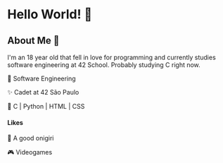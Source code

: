 
# Hello World! 👾

## About Me 💫
I'm an 18 year old that fell in love for programming and currently studies software engineering at 42 School. Probably studying C right now.

🔭 Software Engineering

✨ Cadet at 42 São Paulo

🧠 C | Python | HTML | CSS

#### Likes

🍙 A good onigiri

🎮 Videogames
